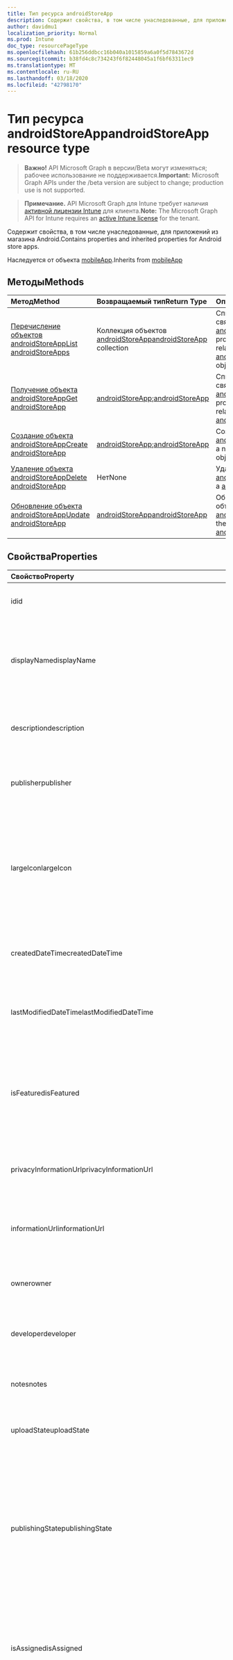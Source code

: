 ```yaml
---
title: Тип ресурса androidStoreApp
description: Содержит свойства, в том числе унаследованные, для приложений из магазина Android.
author: davidmu1
localization_priority: Normal
ms.prod: Intune
doc_type: resourcePageType
ms.openlocfilehash: 61b256ddbcc16b040a1015859a6a0f5d7843672d
ms.sourcegitcommit: b38fd4c8c734243f6f82448045a1f6bf63311ec9
ms.translationtype: MT
ms.contentlocale: ru-RU
ms.lasthandoff: 03/18/2020
ms.locfileid: "42798170"
---
```

# <a name="androidstoreapp-resource-type"></a><span data-ttu-id="1c98a-103">Тип ресурса androidStoreApp</span><span class="sxs-lookup"><span data-stu-id="1c98a-103">androidStoreApp resource type</span></span>

> <span data-ttu-id="1c98a-104">**Важно!** API Microsoft Graph в версии/Beta могут изменяться; рабочее использование не поддерживается.</span><span class="sxs-lookup"><span data-stu-id="1c98a-104">**Important:** Microsoft Graph APIs under the /beta version are subject to change; production use is not supported.</span></span>

> <span data-ttu-id="1c98a-105">**Примечание.** API Microsoft Graph для Intune требует наличия [активной лицензии Intune](https://go.microsoft.com/fwlink/?linkid=839381) для клиента.</span><span class="sxs-lookup"><span data-stu-id="1c98a-105">**Note:** The Microsoft Graph API for Intune requires an [active Intune license](https://go.microsoft.com/fwlink/?linkid=839381) for the tenant.</span></span>

<span data-ttu-id="1c98a-106">Содержит свойства, в том числе унаследованные, для приложений из магазина Android.</span><span class="sxs-lookup"><span data-stu-id="1c98a-106">Contains properties and inherited properties for Android store apps.</span></span>


<span data-ttu-id="1c98a-107">Наследуется от объекта [mobileApp](../resources/intune-shared-mobileapp.md).</span><span class="sxs-lookup"><span data-stu-id="1c98a-107">Inherits from [mobileApp](../resources/intune-shared-mobileapp.md)</span></span>

## <a name="methods"></a><span data-ttu-id="1c98a-108">Методы</span><span class="sxs-lookup"><span data-stu-id="1c98a-108">Methods</span></span>
|<span data-ttu-id="1c98a-109">Метод</span><span class="sxs-lookup"><span data-stu-id="1c98a-109">Method</span></span>|<span data-ttu-id="1c98a-110">Возвращаемый тип</span><span class="sxs-lookup"><span data-stu-id="1c98a-110">Return Type</span></span>|<span data-ttu-id="1c98a-111">Описание</span><span class="sxs-lookup"><span data-stu-id="1c98a-111">Description</span></span>|
|:---|:---|:---|
|[<span data-ttu-id="1c98a-112">Перечисление объектов androidStoreApp</span><span class="sxs-lookup"><span data-stu-id="1c98a-112">List androidStoreApps</span></span>](../api/intune-apps-androidstoreapp-list.md)|<span data-ttu-id="1c98a-113">Коллекция объектов [androidStoreApp](../resources/intune-apps-androidstoreapp.md)</span><span class="sxs-lookup"><span data-stu-id="1c98a-113">[androidStoreApp](../resources/intune-apps-androidstoreapp.md) collection</span></span>|<span data-ttu-id="1c98a-114">Список свойств и связей объектов [androidStoreApp](../resources/intune-apps-androidstoreapp.md).</span><span class="sxs-lookup"><span data-stu-id="1c98a-114">List properties and relationships of the [androidStoreApp](../resources/intune-apps-androidstoreapp.md) objects.</span></span>|
|[<span data-ttu-id="1c98a-115">Получение объекта androidStoreApp</span><span class="sxs-lookup"><span data-stu-id="1c98a-115">Get androidStoreApp</span></span>](../api/intune-apps-androidstoreapp-get.md)|<span data-ttu-id="1c98a-116">[androidStoreApp](../resources/intune-apps-androidstoreapp.md);</span><span class="sxs-lookup"><span data-stu-id="1c98a-116">[androidStoreApp](../resources/intune-apps-androidstoreapp.md)</span></span>|<span data-ttu-id="1c98a-117">Список свойств и связей объекта [androidStoreApp](../resources/intune-apps-androidstoreapp.md).</span><span class="sxs-lookup"><span data-stu-id="1c98a-117">Read properties and relationships of the [androidStoreApp](../resources/intune-apps-androidstoreapp.md) object.</span></span>|
|[<span data-ttu-id="1c98a-118">Создание объекта androidStoreApp</span><span class="sxs-lookup"><span data-stu-id="1c98a-118">Create androidStoreApp</span></span>](../api/intune-apps-androidstoreapp-create.md)|<span data-ttu-id="1c98a-119">[androidStoreApp](../resources/intune-apps-androidstoreapp.md);</span><span class="sxs-lookup"><span data-stu-id="1c98a-119">[androidStoreApp](../resources/intune-apps-androidstoreapp.md)</span></span>|<span data-ttu-id="1c98a-120">Создание объекта [androidStoreApp](../resources/intune-apps-androidstoreapp.md).</span><span class="sxs-lookup"><span data-stu-id="1c98a-120">Create a new [androidStoreApp](../resources/intune-apps-androidstoreapp.md) object.</span></span>|
|[<span data-ttu-id="1c98a-121">Удаление объекта androidStoreApp</span><span class="sxs-lookup"><span data-stu-id="1c98a-121">Delete androidStoreApp</span></span>](../api/intune-apps-androidstoreapp-delete.md)|<span data-ttu-id="1c98a-122">Нет</span><span class="sxs-lookup"><span data-stu-id="1c98a-122">None</span></span>|<span data-ttu-id="1c98a-123">Удаление объекта [androidStoreApp](../resources/intune-apps-androidstoreapp.md).</span><span class="sxs-lookup"><span data-stu-id="1c98a-123">Deletes a [androidStoreApp](../resources/intune-apps-androidstoreapp.md).</span></span>|
|[<span data-ttu-id="1c98a-124">Обновление объекта androidStoreApp</span><span class="sxs-lookup"><span data-stu-id="1c98a-124">Update androidStoreApp</span></span>](../api/intune-apps-androidstoreapp-update.md)|[<span data-ttu-id="1c98a-125">androidStoreApp</span><span class="sxs-lookup"><span data-stu-id="1c98a-125">androidStoreApp</span></span>](../resources/intune-apps-androidstoreapp.md)|<span data-ttu-id="1c98a-126">Обновление свойств объекта [androidStoreApp](../resources/intune-apps-androidstoreapp.md).</span><span class="sxs-lookup"><span data-stu-id="1c98a-126">Update the properties of a [androidStoreApp](../resources/intune-apps-androidstoreapp.md) object.</span></span>|

## <a name="properties"></a><span data-ttu-id="1c98a-127">Свойства</span><span class="sxs-lookup"><span data-stu-id="1c98a-127">Properties</span></span>
|<span data-ttu-id="1c98a-128">Свойство</span><span class="sxs-lookup"><span data-stu-id="1c98a-128">Property</span></span>|<span data-ttu-id="1c98a-129">Тип</span><span class="sxs-lookup"><span data-stu-id="1c98a-129">Type</span></span>|<span data-ttu-id="1c98a-130">Описание</span><span class="sxs-lookup"><span data-stu-id="1c98a-130">Description</span></span>|
|:---|:---|:---|
|<span data-ttu-id="1c98a-131">id</span><span class="sxs-lookup"><span data-stu-id="1c98a-131">id</span></span>|<span data-ttu-id="1c98a-132">Строка</span><span class="sxs-lookup"><span data-stu-id="1c98a-132">String</span></span>|<span data-ttu-id="1c98a-133">Ключ объекта.</span><span class="sxs-lookup"><span data-stu-id="1c98a-133">Key of the entity.</span></span> <span data-ttu-id="1c98a-134">Наследуется от [mobileApp](../resources/intune-shared-mobileapp.md).</span><span class="sxs-lookup"><span data-stu-id="1c98a-134">Inherited from [mobileApp](../resources/intune-shared-mobileapp.md)</span></span>|
|<span data-ttu-id="1c98a-135">displayName</span><span class="sxs-lookup"><span data-stu-id="1c98a-135">displayName</span></span>|<span data-ttu-id="1c98a-136">Строка</span><span class="sxs-lookup"><span data-stu-id="1c98a-136">String</span></span>|<span data-ttu-id="1c98a-137">Название приложения, которое предоставил или импортировал администратор.</span><span class="sxs-lookup"><span data-stu-id="1c98a-137">The admin provided or imported title of the app.</span></span> <span data-ttu-id="1c98a-138">Наследуется от [mobileApp](../resources/intune-shared-mobileapp.md).</span><span class="sxs-lookup"><span data-stu-id="1c98a-138">Inherited from [mobileApp](../resources/intune-shared-mobileapp.md)</span></span>|
|<span data-ttu-id="1c98a-139">description</span><span class="sxs-lookup"><span data-stu-id="1c98a-139">description</span></span>|<span data-ttu-id="1c98a-140">Строка</span><span class="sxs-lookup"><span data-stu-id="1c98a-140">String</span></span>|<span data-ttu-id="1c98a-141">Описание приложения.</span><span class="sxs-lookup"><span data-stu-id="1c98a-141">The description of the app.</span></span> <span data-ttu-id="1c98a-142">Наследуется от [mobileApp](../resources/intune-shared-mobileapp.md).</span><span class="sxs-lookup"><span data-stu-id="1c98a-142">Inherited from [mobileApp](../resources/intune-shared-mobileapp.md)</span></span>|
|<span data-ttu-id="1c98a-143">publisher</span><span class="sxs-lookup"><span data-stu-id="1c98a-143">publisher</span></span>|<span data-ttu-id="1c98a-144">String</span><span class="sxs-lookup"><span data-stu-id="1c98a-144">String</span></span>|<span data-ttu-id="1c98a-145">Издатель приложения.</span><span class="sxs-lookup"><span data-stu-id="1c98a-145">The publisher of the app.</span></span> <span data-ttu-id="1c98a-146">Наследуется от [mobileApp](../resources/intune-shared-mobileapp.md).</span><span class="sxs-lookup"><span data-stu-id="1c98a-146">Inherited from [mobileApp](../resources/intune-shared-mobileapp.md)</span></span>|
|<span data-ttu-id="1c98a-147">largeIcon</span><span class="sxs-lookup"><span data-stu-id="1c98a-147">largeIcon</span></span>|[<span data-ttu-id="1c98a-148">mimeContent</span><span class="sxs-lookup"><span data-stu-id="1c98a-148">mimeContent</span></span>](../resources/intune-shared-mimecontent.md)|<span data-ttu-id="1c98a-149">Представляет большой значок, который отображается в сведениях о приложении, используется для отправки значка.</span><span class="sxs-lookup"><span data-stu-id="1c98a-149">The large icon, to be displayed in the app details and used for upload of the icon.</span></span> <span data-ttu-id="1c98a-150">Наследуется от [mobileApp](../resources/intune-shared-mobileapp.md).</span><span class="sxs-lookup"><span data-stu-id="1c98a-150">Inherited from [mobileApp](../resources/intune-shared-mobileapp.md)</span></span>|
|<span data-ttu-id="1c98a-151">createdDateTime</span><span class="sxs-lookup"><span data-stu-id="1c98a-151">createdDateTime</span></span>|<span data-ttu-id="1c98a-152">DateTimeOffset</span><span class="sxs-lookup"><span data-stu-id="1c98a-152">DateTimeOffset</span></span>|<span data-ttu-id="1c98a-153">Дата и время создания приложения.</span><span class="sxs-lookup"><span data-stu-id="1c98a-153">The date and time the app was created.</span></span> <span data-ttu-id="1c98a-154">Наследуется от [mobileApp](../resources/intune-shared-mobileapp.md).</span><span class="sxs-lookup"><span data-stu-id="1c98a-154">Inherited from [mobileApp](../resources/intune-shared-mobileapp.md)</span></span>|
|<span data-ttu-id="1c98a-155">lastModifiedDateTime</span><span class="sxs-lookup"><span data-stu-id="1c98a-155">lastModifiedDateTime</span></span>|<span data-ttu-id="1c98a-156">DateTimeOffset</span><span class="sxs-lookup"><span data-stu-id="1c98a-156">DateTimeOffset</span></span>|<span data-ttu-id="1c98a-157">Дата и время последнего изменения приложения.</span><span class="sxs-lookup"><span data-stu-id="1c98a-157">The date and time the app was last modified.</span></span> <span data-ttu-id="1c98a-158">Наследуется от [mobileApp](../resources/intune-shared-mobileapp.md).</span><span class="sxs-lookup"><span data-stu-id="1c98a-158">Inherited from [mobileApp](../resources/intune-shared-mobileapp.md)</span></span>|
|<span data-ttu-id="1c98a-159">isFeatured</span><span class="sxs-lookup"><span data-stu-id="1c98a-159">isFeatured</span></span>|<span data-ttu-id="1c98a-160">Boolean</span><span class="sxs-lookup"><span data-stu-id="1c98a-160">Boolean</span></span>|<span data-ttu-id="1c98a-161">Значение, которое показывает, отмечено ли приложение как подобранное администратором. Наследуется от объекта [mobileApp](../resources/intune-shared-mobileapp.md).</span><span class="sxs-lookup"><span data-stu-id="1c98a-161">The value indicating whether the app is marked as featured by the admin. Inherited from [mobileApp](../resources/intune-shared-mobileapp.md)</span></span>|
|<span data-ttu-id="1c98a-162">privacyInformationUrl</span><span class="sxs-lookup"><span data-stu-id="1c98a-162">privacyInformationUrl</span></span>|<span data-ttu-id="1c98a-163">String</span><span class="sxs-lookup"><span data-stu-id="1c98a-163">String</span></span>|<span data-ttu-id="1c98a-164">URL-адрес заявления о конфиденциальности.</span><span class="sxs-lookup"><span data-stu-id="1c98a-164">The privacy statement Url.</span></span> <span data-ttu-id="1c98a-165">Наследуется от [mobileApp](../resources/intune-shared-mobileapp.md).</span><span class="sxs-lookup"><span data-stu-id="1c98a-165">Inherited from [mobileApp](../resources/intune-shared-mobileapp.md)</span></span>|
|<span data-ttu-id="1c98a-166">informationUrl</span><span class="sxs-lookup"><span data-stu-id="1c98a-166">informationUrl</span></span>|<span data-ttu-id="1c98a-167">String</span><span class="sxs-lookup"><span data-stu-id="1c98a-167">String</span></span>|<span data-ttu-id="1c98a-168">URL-адрес страницы с дополнительными сведениями.</span><span class="sxs-lookup"><span data-stu-id="1c98a-168">The more information Url.</span></span> <span data-ttu-id="1c98a-169">Наследуется от [mobileApp](../resources/intune-shared-mobileapp.md).</span><span class="sxs-lookup"><span data-stu-id="1c98a-169">Inherited from [mobileApp](../resources/intune-shared-mobileapp.md)</span></span>|
|<span data-ttu-id="1c98a-170">owner</span><span class="sxs-lookup"><span data-stu-id="1c98a-170">owner</span></span>|<span data-ttu-id="1c98a-171">String</span><span class="sxs-lookup"><span data-stu-id="1c98a-171">String</span></span>|<span data-ttu-id="1c98a-172">Владелец приложения.</span><span class="sxs-lookup"><span data-stu-id="1c98a-172">The owner of the app.</span></span> <span data-ttu-id="1c98a-173">Наследуется от [mobileApp](../resources/intune-shared-mobileapp.md).</span><span class="sxs-lookup"><span data-stu-id="1c98a-173">Inherited from [mobileApp](../resources/intune-shared-mobileapp.md)</span></span>|
|<span data-ttu-id="1c98a-174">developer</span><span class="sxs-lookup"><span data-stu-id="1c98a-174">developer</span></span>|<span data-ttu-id="1c98a-175">String</span><span class="sxs-lookup"><span data-stu-id="1c98a-175">String</span></span>|<span data-ttu-id="1c98a-176">Разработчик приложения.</span><span class="sxs-lookup"><span data-stu-id="1c98a-176">The developer of the app.</span></span> <span data-ttu-id="1c98a-177">Наследуется от [mobileApp](../resources/intune-shared-mobileapp.md).</span><span class="sxs-lookup"><span data-stu-id="1c98a-177">Inherited from [mobileApp](../resources/intune-shared-mobileapp.md)</span></span>|
|<span data-ttu-id="1c98a-178">notes</span><span class="sxs-lookup"><span data-stu-id="1c98a-178">notes</span></span>|<span data-ttu-id="1c98a-179">String</span><span class="sxs-lookup"><span data-stu-id="1c98a-179">String</span></span>|<span data-ttu-id="1c98a-180">Заметки для приложения.</span><span class="sxs-lookup"><span data-stu-id="1c98a-180">Notes for the app.</span></span> <span data-ttu-id="1c98a-181">Наследуется от [mobileApp](../resources/intune-shared-mobileapp.md).</span><span class="sxs-lookup"><span data-stu-id="1c98a-181">Inherited from [mobileApp](../resources/intune-shared-mobileapp.md)</span></span>|
|<span data-ttu-id="1c98a-182">uploadState</span><span class="sxs-lookup"><span data-stu-id="1c98a-182">uploadState</span></span>|<span data-ttu-id="1c98a-183">Int32</span><span class="sxs-lookup"><span data-stu-id="1c98a-183">Int32</span></span>|<span data-ttu-id="1c98a-184">Состояние отправки.</span><span class="sxs-lookup"><span data-stu-id="1c98a-184">The upload state.</span></span> <span data-ttu-id="1c98a-185">Наследуется от [mobileApp](../resources/intune-shared-mobileapp.md).</span><span class="sxs-lookup"><span data-stu-id="1c98a-185">Inherited from [mobileApp](../resources/intune-shared-mobileapp.md)</span></span>|
|<span data-ttu-id="1c98a-186">publishingState</span><span class="sxs-lookup"><span data-stu-id="1c98a-186">publishingState</span></span>|[<span data-ttu-id="1c98a-187">мобилеапппублишингстате</span><span class="sxs-lookup"><span data-stu-id="1c98a-187">mobileAppPublishingState</span></span>](../resources/intune-apps-mobileapppublishingstate.md)|<span data-ttu-id="1c98a-188">Состояние публикации для приложения.</span><span class="sxs-lookup"><span data-stu-id="1c98a-188">The publishing state for the app.</span></span> <span data-ttu-id="1c98a-189">Приложение невозможно назначить, если оно не опубликовано.</span><span class="sxs-lookup"><span data-stu-id="1c98a-189">The app cannot be assigned unless the app is published.</span></span> <span data-ttu-id="1c98a-190">Наследуется от [mobileApp](../resources/intune-shared-mobileapp.md).</span><span class="sxs-lookup"><span data-stu-id="1c98a-190">Inherited from [mobileApp](../resources/intune-shared-mobileapp.md).</span></span> <span data-ttu-id="1c98a-191">Возможные значения: `notPublished`, `processing`, `published`.</span><span class="sxs-lookup"><span data-stu-id="1c98a-191">Possible values are: `notPublished`, `processing`, `published`.</span></span>|
|<span data-ttu-id="1c98a-192">isAssigned</span><span class="sxs-lookup"><span data-stu-id="1c98a-192">isAssigned</span></span>|<span data-ttu-id="1c98a-193">Boolean</span><span class="sxs-lookup"><span data-stu-id="1c98a-193">Boolean</span></span>|<span data-ttu-id="1c98a-194">Значение, указывающее, назначено ли приложение по крайней мере одной группе.</span><span class="sxs-lookup"><span data-stu-id="1c98a-194">The value indicating whether the app is assigned to at least one group.</span></span> <span data-ttu-id="1c98a-195">Наследуется от [mobileApp](../resources/intune-shared-mobileapp.md).</span><span class="sxs-lookup"><span data-stu-id="1c98a-195">Inherited from [mobileApp](../resources/intune-shared-mobileapp.md)</span></span>|
|<span data-ttu-id="1c98a-196">roleScopeTagIds</span><span class="sxs-lookup"><span data-stu-id="1c98a-196">roleScopeTagIds</span></span>|<span data-ttu-id="1c98a-197">Коллекция String</span><span class="sxs-lookup"><span data-stu-id="1c98a-197">String collection</span></span>|<span data-ttu-id="1c98a-198">Список идентификаторов тегов области для этого мобильного приложения.</span><span class="sxs-lookup"><span data-stu-id="1c98a-198">List of scope tag ids for this mobile app.</span></span> <span data-ttu-id="1c98a-199">Наследуется от [mobileApp](../resources/intune-shared-mobileapp.md).</span><span class="sxs-lookup"><span data-stu-id="1c98a-199">Inherited from [mobileApp](../resources/intune-shared-mobileapp.md)</span></span>|
|<span data-ttu-id="1c98a-200">депендентаппкаунт</span><span class="sxs-lookup"><span data-stu-id="1c98a-200">dependentAppCount</span></span>|<span data-ttu-id="1c98a-201">Int32</span><span class="sxs-lookup"><span data-stu-id="1c98a-201">Int32</span></span>|<span data-ttu-id="1c98a-202">Общее количество зависимостей для дочернего приложения.</span><span class="sxs-lookup"><span data-stu-id="1c98a-202">The total number of dependencies the child app has.</span></span> <span data-ttu-id="1c98a-203">Наследуется от [mobileApp](../resources/intune-shared-mobileapp.md).</span><span class="sxs-lookup"><span data-stu-id="1c98a-203">Inherited from [mobileApp](../resources/intune-shared-mobileapp.md)</span></span>|
|<span data-ttu-id="1c98a-204">packageId</span><span class="sxs-lookup"><span data-stu-id="1c98a-204">packageId</span></span>|<span data-ttu-id="1c98a-205">String</span><span class="sxs-lookup"><span data-stu-id="1c98a-205">String</span></span>|<span data-ttu-id="1c98a-206">Идентификатор пакета.</span><span class="sxs-lookup"><span data-stu-id="1c98a-206">The package identifier.</span></span>|
|<span data-ttu-id="1c98a-207">appIdentifier</span><span class="sxs-lookup"><span data-stu-id="1c98a-207">appIdentifier</span></span>|<span data-ttu-id="1c98a-208">String</span><span class="sxs-lookup"><span data-stu-id="1c98a-208">String</span></span>|<span data-ttu-id="1c98a-209">Имя удостоверения.</span><span class="sxs-lookup"><span data-stu-id="1c98a-209">The Identity Name.</span></span>|
|<span data-ttu-id="1c98a-210">appStoreUrl</span><span class="sxs-lookup"><span data-stu-id="1c98a-210">appStoreUrl</span></span>|<span data-ttu-id="1c98a-211">String</span><span class="sxs-lookup"><span data-stu-id="1c98a-211">String</span></span>|<span data-ttu-id="1c98a-212">URL-адрес магазина приложений для Android.</span><span class="sxs-lookup"><span data-stu-id="1c98a-212">The Android app store URL.</span></span>|
|<span data-ttu-id="1c98a-213">minimumSupportedOperatingSystem</span><span class="sxs-lookup"><span data-stu-id="1c98a-213">minimumSupportedOperatingSystem</span></span>|[<span data-ttu-id="1c98a-214">androidMinimumOperatingSystem</span><span class="sxs-lookup"><span data-stu-id="1c98a-214">androidMinimumOperatingSystem</span></span>](../resources/intune-apps-androidminimumoperatingsystem.md)|<span data-ttu-id="1c98a-215">Значение, которое представляет минимальную применимую версию операционной системы.</span><span class="sxs-lookup"><span data-stu-id="1c98a-215">The value for the minimum applicable operating system.</span></span>|

## <a name="relationships"></a><span data-ttu-id="1c98a-216">Связи</span><span class="sxs-lookup"><span data-stu-id="1c98a-216">Relationships</span></span>
|<span data-ttu-id="1c98a-217">Связь</span><span class="sxs-lookup"><span data-stu-id="1c98a-217">Relationship</span></span>|<span data-ttu-id="1c98a-218">Тип</span><span class="sxs-lookup"><span data-stu-id="1c98a-218">Type</span></span>|<span data-ttu-id="1c98a-219">Описание</span><span class="sxs-lookup"><span data-stu-id="1c98a-219">Description</span></span>|
|:---|:---|:---|
|<span data-ttu-id="1c98a-220">categories</span><span class="sxs-lookup"><span data-stu-id="1c98a-220">categories</span></span>|<span data-ttu-id="1c98a-221">Коллекция [mobileAppCategory](../resources/intune-apps-mobileappcategory.md)</span><span class="sxs-lookup"><span data-stu-id="1c98a-221">[mobileAppCategory](../resources/intune-apps-mobileappcategory.md) collection</span></span>|<span data-ttu-id="1c98a-222">Список категорий для этого приложения.</span><span class="sxs-lookup"><span data-stu-id="1c98a-222">The list of categories for this app.</span></span> <span data-ttu-id="1c98a-223">Наследуется от [mobileApp](../resources/intune-shared-mobileapp.md).</span><span class="sxs-lookup"><span data-stu-id="1c98a-223">Inherited from [mobileApp](../resources/intune-shared-mobileapp.md)</span></span>|
|<span data-ttu-id="1c98a-224">assignments</span><span class="sxs-lookup"><span data-stu-id="1c98a-224">assignments</span></span>|<span data-ttu-id="1c98a-225">Коллекция [mobileAppAssignment](../resources/intune-apps-mobileappassignment.md)</span><span class="sxs-lookup"><span data-stu-id="1c98a-225">[mobileAppAssignment](../resources/intune-apps-mobileappassignment.md) collection</span></span>|<span data-ttu-id="1c98a-226">Список назначений группы для этого мобильного приложения.</span><span class="sxs-lookup"><span data-stu-id="1c98a-226">The list of group assignments for this mobile app.</span></span> <span data-ttu-id="1c98a-227">Наследуется от [mobileApp](../resources/intune-shared-mobileapp.md).</span><span class="sxs-lookup"><span data-stu-id="1c98a-227">Inherited from [mobileApp](../resources/intune-shared-mobileapp.md)</span></span>|
|<span data-ttu-id="1c98a-228">installSummary</span><span class="sxs-lookup"><span data-stu-id="1c98a-228">installSummary</span></span>|<span data-ttu-id="1c98a-229">[mobileAppInstallSummary](../resources/intune-apps-mobileappinstallsummary.md);</span><span class="sxs-lookup"><span data-stu-id="1c98a-229">[mobileAppInstallSummary](../resources/intune-apps-mobileappinstallsummary.md)</span></span>|<span data-ttu-id="1c98a-230">Общие сведения по установке мобильного приложения.</span><span class="sxs-lookup"><span data-stu-id="1c98a-230">Mobile App Install Summary.</span></span> <span data-ttu-id="1c98a-231">Наследуется от [mobileApp](../resources/intune-shared-mobileapp.md).</span><span class="sxs-lookup"><span data-stu-id="1c98a-231">Inherited from [mobileApp](../resources/intune-shared-mobileapp.md)</span></span>|
|<span data-ttu-id="1c98a-232">deviceStatuses</span><span class="sxs-lookup"><span data-stu-id="1c98a-232">deviceStatuses</span></span>|<span data-ttu-id="1c98a-233">Коллекция [mobileAppInstallStatus](../resources/intune-apps-mobileappinstallstatus.md)</span><span class="sxs-lookup"><span data-stu-id="1c98a-233">[mobileAppInstallStatus](../resources/intune-apps-mobileappinstallstatus.md) collection</span></span>|<span data-ttu-id="1c98a-234">Список состояний установки для этого мобильного приложения.</span><span class="sxs-lookup"><span data-stu-id="1c98a-234">The list of installation states for this mobile app.</span></span> <span data-ttu-id="1c98a-235">Наследуется от [mobileApp](../resources/intune-shared-mobileapp.md).</span><span class="sxs-lookup"><span data-stu-id="1c98a-235">Inherited from [mobileApp](../resources/intune-shared-mobileapp.md)</span></span>|
|<span data-ttu-id="1c98a-236">userStatuses</span><span class="sxs-lookup"><span data-stu-id="1c98a-236">userStatuses</span></span>|<span data-ttu-id="1c98a-237">Коллекция [усераппинсталлстатус](../resources/intune-apps-userappinstallstatus.md)</span><span class="sxs-lookup"><span data-stu-id="1c98a-237">[userAppInstallStatus](../resources/intune-apps-userappinstallstatus.md) collection</span></span>|<span data-ttu-id="1c98a-238">Список состояний установки для этого мобильного приложения.</span><span class="sxs-lookup"><span data-stu-id="1c98a-238">The list of installation states for this mobile app.</span></span> <span data-ttu-id="1c98a-239">Наследуется от [mobileApp](../resources/intune-shared-mobileapp.md).</span><span class="sxs-lookup"><span data-stu-id="1c98a-239">Inherited from [mobileApp](../resources/intune-shared-mobileapp.md)</span></span>|
|<span data-ttu-id="1c98a-240">Таблица</span><span class="sxs-lookup"><span data-stu-id="1c98a-240">relationships</span></span>|<span data-ttu-id="1c98a-241">Коллекция [мобилеаппрелатионшип](../resources/intune-apps-mobileapprelationship.md)</span><span class="sxs-lookup"><span data-stu-id="1c98a-241">[mobileAppRelationship](../resources/intune-apps-mobileapprelationship.md) collection</span></span>|<span data-ttu-id="1c98a-242">Список отношений для этого мобильного приложения.</span><span class="sxs-lookup"><span data-stu-id="1c98a-242">List of relationships for this mobile app.</span></span> <span data-ttu-id="1c98a-243">Наследуется от [mobileApp](../resources/intune-shared-mobileapp.md).</span><span class="sxs-lookup"><span data-stu-id="1c98a-243">Inherited from [mobileApp](../resources/intune-shared-mobileapp.md)</span></span>|

## <a name="json-representation"></a><span data-ttu-id="1c98a-244">Представление JSON</span><span class="sxs-lookup"><span data-stu-id="1c98a-244">JSON Representation</span></span>
<span data-ttu-id="1c98a-245">Ниже представлено описание ресурса в формате JSON.</span><span class="sxs-lookup"><span data-stu-id="1c98a-245">Here is a JSON representation of the resource.</span></span>
<!-- {
  "blockType": "resource",
  "keyProperty": "id",
  "@odata.type": "microsoft.graph.androidStoreApp"
}
-->
``` json
{
  "@odata.type": "#microsoft.graph.androidStoreApp",
  "id": "String (identifier)",
  "displayName": "String",
  "description": "String",
  "publisher": "String",
  "largeIcon": {
    "@odata.type": "microsoft.graph.mimeContent",
    "type": "String",
    "value": "binary"
  },
  "createdDateTime": "String (timestamp)",
  "lastModifiedDateTime": "String (timestamp)",
  "isFeatured": true,
  "privacyInformationUrl": "String",
  "informationUrl": "String",
  "owner": "String",
  "developer": "String",
  "notes": "String",
  "uploadState": 1024,
  "publishingState": "String",
  "isAssigned": true,
  "roleScopeTagIds": [
    "String"
  ],
  "dependentAppCount": 1024,
  "packageId": "String",
  "appIdentifier": "String",
  "appStoreUrl": "String",
  "minimumSupportedOperatingSystem": {
    "@odata.type": "microsoft.graph.androidMinimumOperatingSystem",
    "v4_0": true,
    "v4_0_3": true,
    "v4_1": true,
    "v4_2": true,
    "v4_3": true,
    "v4_4": true,
    "v5_0": true,
    "v5_1": true,
    "v6_0": true,
    "v7_0": true,
    "v7_1": true,
    "v8_0": true,
    "v8_1": true,
    "v9_0": true
  }
}
```



